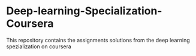 # Deep-learning-Specialization-Coursera
This repository contains the assignments solutions from the deep learning spezialization on coursera
